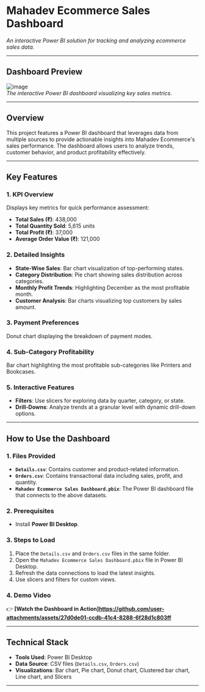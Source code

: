
# **Mahadev Ecommerce Sales Dashboard**  
*An interactive Power BI solution for tracking and analyzing ecommerce sales data.*

---

## **Dashboard Preview**  
![image](https://github.com/user-attachments/assets/06d84978-6d4c-43d0-9ac6-045ada5d64c0)  
*The interactive Power BI dashboard visualizing key sales metrics.*

---

## **Overview**  
This project features a Power BI dashboard that leverages data from multiple sources to provide actionable insights into Mahadev Ecommerce's sales performance. The dashboard allows users to analyze trends, customer behavior, and product profitability effectively.

---

## **Key Features**  

### **1. KPI Overview**  
Displays key metrics for quick performance assessment:  
- **Total Sales (₹)**: 438,000  
- **Total Quantity Sold**: 5,615 units  
- **Total Profit (₹)**: 37,000  
- **Average Order Value (₹)**: 121,000  

### **2. Detailed Insights**  
- **State-Wise Sales**: Bar chart visualization of top-performing states.  
- **Category Distribution**: Pie chart showing sales distribution across categories.  
- **Monthly Profit Trends**: Highlighting December as the most profitable month.  
- **Customer Analysis**: Bar charts visualizing top customers by sales amount.  

### **3. Payment Preferences**  
Donut chart displaying the breakdown of payment modes.  

### **4. Sub-Category Profitability**  
Bar chart highlighting the most profitable sub-categories like Printers and Bookcases.  

### **5. Interactive Features**  
- **Filters**: Use slicers for exploring data by quarter, category, or state.  
- **Drill-Downs**: Analyze trends at a granular level with dynamic drill-down options.  

---

## **How to Use the Dashboard**  

### **1. Files Provided**  
- **`Details.csv`**: Contains customer and product-related information.  
- **`Orders.csv`**: Contains transactional data including sales, profit, and quantity.  
- **`Mahadev Ecommerce Sales Dashboard.pbix`**: The Power BI dashboard file that connects to the above datasets.

### **2. Prerequisites**  
- Install **Power BI Desktop**.  

### **3. Steps to Load**  
1. Place the `Details.csv` and `Orders.csv` files in the same folder.  
2. Open the `Mahadev Ecommerce Sales Dashboard.pbix` file in Power BI Desktop.  
3. Refresh the data connections to load the latest insights.  
4. Use slicers and filters for custom views.  

### **4. Demo Video**  
👉 **[Watch the Dashboard in Action]https://github.com/user-attachments/assets/27d0de01-ccdb-41c4-8288-6f28d1c803ff**  

---

## **Technical Stack**  
- **Tools Used**: Power BI Desktop  
- **Data Source**: CSV files (`Details.csv`, `Orders.csv`)  
- **Visualizations**: Bar chart, Pie chart, Donut chart, Clustered bar chart, Line chart, and Slicers  

---
